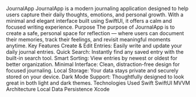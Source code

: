 JournalApp
JournalApp is a modern journaling application designed to help users capture their daily thoughts, emotions, and personal growth. With a minimal and elegant interface built using SwiftUI, it offers a calm and focused writing experience.
Purpose
The purpose of JournalApp is to create a safe, personal space for reflection — where users can document their memories, track their feelings, and revisit meaningful moments anytime.
Key Features
Create & Edit Entries: Easily write and update your daily journal entries.
Quick Search: Instantly find any saved entry with the built-in search tool.
Smart Sorting: View entries by newest or oldest for better organization.
Minimal Interface: Clean, distraction-free design for focused journaling.
Local Storage: Your data stays private and securely stored on your device.
Dark Mode Support: Thoughtfully designed to look great in both light and dark themes.
Technologies Used
Swift
SwiftUI
MVVM Architecture
Local Data Persistence
Xcode

